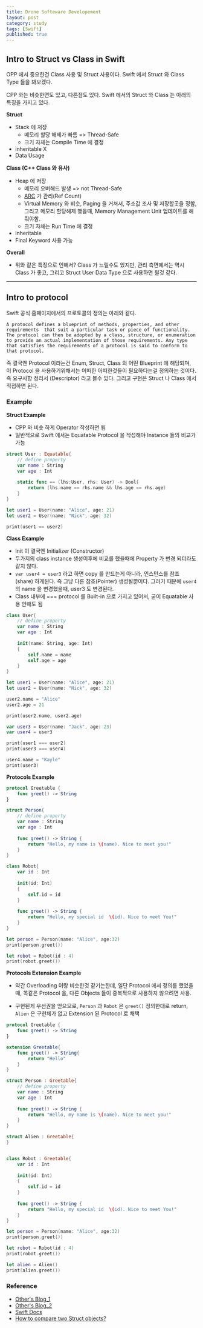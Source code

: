 ```yaml
---
title: Drone Softeware Developement
layout: post
category: study
tags: [Swift]
published: true
---
```


## Intro to Struct vs Class in Swift

OPP 에서 중요한건 Class 사용 및 Struct 사용이다. Swift 에서 Struct 와 Class Type 들을 봐보겠다.

CPP 와는 비슷한면도 있고, 다른점도 있다. Swift 에서의 Struct 와 Class 는 아래의 특징을 가지고 있다.

**Struct**
* Stack 에 저장 
  * 메모리 할당 해제가 빠름 => Thread-Safe
  * 크기 자체는 Compile Time 에 결정
* inheritable X
* Data Usage

**Class (C++ Class 와 유사)**
* Heap 에 저장 
  * 메모리 오버해드 발생 => not Thread-Safe
  * [ARC](https://docs.swift.org/swift-book/documentation/the-swift-programming-language/automaticreferencecounting/#:~:text=Swift%20uses%20Automatic%20Reference%20Counting,think%20about%20memory%20management%20yourself.) 가 관리(Ref Count)
  * Virtual Memory 와 비슷, Paging 을 거쳐서, 주소값 조사 및 저장할곳을 정함, 그리고 메모리 할당해제 했을때, Memory Management Unit 업데이트를 해줘야함.
  * 크기 자체는 Run Time 에 결정
* inheritable
* Final Keyword 사용 가능

**Overall**
* 위와 같은 특징으로 인해서? Class 가 느릴수도 있지만, 관리 측면에서는 역시 Class 가 좋고, 그리고 Struct User Data Type 으로 사용하면 될것 같다.
---

## Intro to protocol

Swift 공식 홈페이지에서의 프로토콜의 정의는 아래와 같다.
```
A protocol defines a blueprint of methods, properties, and other requirements  that suit a particular task or piece of functionality. The protocol can then be adopted by a class, structure, or enumeration to provide an actual implementation of those requirements. Any type that satisfies the requirements of a protocol is said to conform to that protocol.
```

즉 결국엔 Protocol 이라는건 Enum, Struct, Class 의 어떤 Blueprint 에 해당되며, 이 Protocol 을 사용하기위해서는 어떠한 어떠한것들이 필요하다는걸 정의하는 것이다. 즉 요구사항 정리서 (Descriptor) 라고 볼수 있다. 그리고 구현은 Struct 나 Class 에서 직접하면 된다.

### Example

**Struct Example**
* CPP 와 비슷 하게 Operator 작성하면 됨
* 일반적으로 Swift 에서는 Equatable Protocol 을 작성해야 Instance 들의 비교가 가능

```swift
struct User : Equatable{
    // define property
    var name : String
    var age : Int
    
    static func == (lhs:User, rhs: User) -> Bool{
        return (lhs.name == rhs.name && lhs.age == rhs.age)
    }
}

let user1 = User(name: "Alice", age: 21)
let user2 = User(name: "Nick", age: 32)

print(user1 == user2)
```

**Class Example**
* Init 이 결국엔 Initializer (Constructor)
* 두가지의 class instance 생성이후에 비교를 했을때에 Property 가 변경 되더라도 같지 않다. 
* `var user4 = user3` 라고 하면 copy 를 만드는게 아니라, 인스턴스를 참조 (share) 하게된다. 즉 그냥 다른 참조(Pointer) 생성될뿐이다. 그러기 때문에 `user4` 의 name 을 변경했을때, user3 도 변경된다.
* Class 내부에 === protocol 를 Built-in 으로 가지고 있어서, 굳이 Equatable 사용 안해도 됨

```swift
class User{
    // define property
    var name : String
    var age : Int
    
    init(name: String, age: Int)
    {
        self.name = name
        self.age = age
    }
}

let user1 = User(name: "Alice", age: 21)
let user2 = User(name: "Nick", age: 32)

user2.name = "Alice"
user2.age = 21

print(user2.name, user2.age)

var user3 = User(name: "Jack", age: 23)
var user4 = user3

print(user1 === user2)
print(user3 === user4)

user4.name = "Kayle"
print(user3)
```

**Protocols Example**

```swift
protocol Greetable {
    func greet() -> String
}

struct Person{
    // define property
    var name : String
    var age : Int
    
    func greet() -> String {
        return "Hello, my name is \(name). Nice to meet you!"
    }
}

class Robot{
    var id : Int
    
    init(id: Int)
    {
        self.id = id
    }
    
    func greet() -> String {
        return "Hello, my special id  \(id). Nice to meet You!"
    }
}

let person = Person(name: "Alice", age:32)
print(person.greet())

let robot = Robot(id : 4)
print(robot.greet())
```

**Protocols Extension Example**

* 약간 Overloading 이랑 비슷한것 같기는한데, 일단 Protocol 에서 정의를 했었을때, 똑같은 Protocol 을, 다른 Objects 들이 중복적으로 사용하지 않으려면 사용.

* 구현된게 우선권을 얻으므로, `Person` 과 `Robot` 은 `greet()` 정의한대로 return, `Alien` 은 구현체가 없고 Extension 된 Protocol 로 채택

```swift
protocol Greetable {
    func greet() -> String
}

extension Greetable{
    func greet() -> String{
        return "Hello"
    }
}

struct Person : Greetable{
    // define property
    var name : String
    var age : Int
    
    func greet() -> String {
        return "Hello, my name is \(name). Nice to meet you!"
    }
}

struct Alien : Greetable{
}


class Robot : Greetable{
    var id : Int
    
    init(id: Int)
    {
        self.id = id
    }
    
    func greet() -> String {
        return "Hello, my special id  \(id). Nice to meet You!"
    }
}

let person = Person(name: "Alice", age:32)
print(person.greet())

let robot = Robot(id : 4)
print(robot.greet())

let alien = Alien()
print(alien.greet())
```

### Reference 
* [Other's Blog_1](https://hasensprung.tistory.com/181)
* [Other's Blog_2](https://babbab2.tistory.com/178)
* [Swift Docs](https://docs.swift.org/swift-book/documentation/the-swift-programming-language/automaticreferencecounting/)
* [How to compare two Struct objects?](https://stackoverflow.com/questions/46074718/how-to-compare-two-struct-objects)